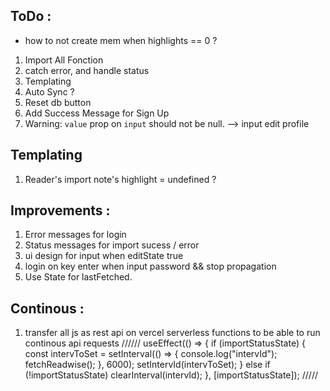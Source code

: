 ## ToDo :

- how to not create mem when highlights == 0 ?

1. Import All Fonction
2. catch error, and handle status
3. Templating
4. Auto Sync ?
5. Reset db button
6. Add Success Message for Sign Up
7. Warning: `value` prop on `input` should not be null. --> input edit profile

## Templating

1. Reader's import note's highlight = undefined ?

## Improvements :

1. Error messages for login
2. Status messages for import sucess / error
3. ui design for input when editState true
4. login on key enter when input password && stop propagation
5. Use State for lastFetched.

## Continous :

1. transfer all js as rest api on vercel serverless functions to be able to run continous api requests
   //////
   useEffect(() => {
   if (importStatusState) {
   const intervToSet = setInterval(() => {
   console.log("intervId");
   fetchReadwise();
   }, 6000);
   setIntervId(intervToSet);
   } else if (!importStatusState) clearInterval(intervId);
   }, [importStatusState]);
   /////
